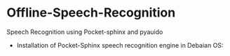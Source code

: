 # Offline-Speech-Recognition

Speech Recognition using Pocket-sphinx and pyauido 

- Installation of Pocket-Sphinx speech recognition engine in Debaian OS:




 
